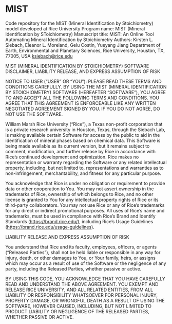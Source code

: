 # MIST
Code repository for the MIST (Mineral Identification by Stoichiometry) model developed at Rice University
Program name: MIST (Mineral Identification by SToichiometry)
Manuscript title: MIST: An Online Tool Automating Mineral Identification by Stoichiometry
Authors: Kirsten L. Siebach, Eleanor L. Moreland, Gelu Costin, Yueyang Jiang
Department of Earth, Environmental and Planetary Sciences, Rice University, Houston, TX, 77005, USA 
ksiebach@rice.edu

MIST (MINERAL IDENTIFICATION BY STOICHIOMETRY) SOFTWARE DISCLAIMER, LIABILITY RELEASE, AND EXPRESS ASSUMPTION OF RISK

NOTICE TO USER (“USER” OR “YOU”): PLEASE READ THESE TERMS AND CONDITIONS CAREFULLY. BY USING THE MIST (MINERAL IDENTIFICATION BY STOICHIOMETRY) SOFTWARE (HEREAFTER “SOFTWARE”), YOU AGREE TO AND ACCEPT ALL THE FOLLOWING TERMS AND CONDITIONS. YOU AGREE THAT THIS AGREEMENT IS ENFORCEABLE LIKE ANY WRITTEN NEGOTIATED AGREEMENT SIGNED BY YOU. IF YOU DO NOT AGREE, DO NOT USE THE SOFTWARE.

William Marsh Rice University (“Rice”), a Texas non-profit corporation that is a private research university in Houston, Texas, through the Siebach Lab, is making available certain Software for access by the public to aid in the identification of mineral phases based on chemical data. This Software is being made available as its current version, but it remains subject to comment, modification, and further release by Rice in accordance with Rice’s continued development and optimization. Rice makes no representation or warranty regarding the Software or any related intellectual property, including, but not limited to, representations and warranties as to non-infringement, merchantability, and fitness for any particular purpose.

You acknowledge that Rice is under no obligation or requirement to provide data or other cooperation to You. You may not assert ownership in the trademarks of Rice, ownership of which belongs to Rice, and no other license is granted to You for any intellectual property rights of Rice or its third-party collaborators. You may not use Rice or any of Rice’s trademarks for any direct or indirect promotional purposes. All uses of Rice’s name and trademarks, must be used in compliance with Rice’s Brand and Identify Standards (https://brand.rice.edu/), including Rice’s Usage Guidelines (https://brand.rice.edu/usage-guidelines).


LIABILITY RELEASE AND EXPRESS ASSUMPTION OF RISK

You understand that Rice and its faculty, employees, officers, or agents (“Released Parties”), shall not be held liable or responsible in any way for injury, death, or other damages to You, or Your family, heirs, or assigns which may occur as a result of use of the Software or the negligence of any party, including the Released Parties, whether passive or active.


 BY USING THIS CODE, YOU ACKNOWLEDGE THAT YOU HAVE CAREFULLY READ AND UNDERSTAND THE ABOVE AGREEMENT. YOU EXEMPT AND RELEASE RICE UNIVERSITY, AND ALL RELATED ENTITIES, FROM ALL LIABILITY OR RESPONSIBILITY WHATSOEVER FOR PERSONAL INJURY, PROPERTY DAMAGE, OR WRONGFUL DEATH AS A RESULT OF USING THE SOFTWARE, HOWEVER CAUSED, INCLUDING, BUT NOT LIMITED TO PRODUCT LIABILITY OR NEGLIGENCE OF THE RELEASED PARTIES, WHETHER PASSIVE OR ACTIVE.

